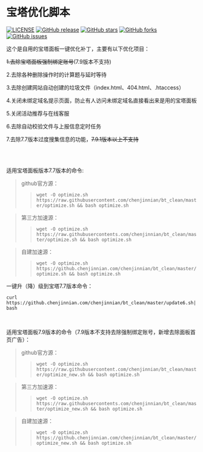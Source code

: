 # 宝塔优化脚本

[![LICENSE](https://img.shields.io/badge/license-Apache--2.0-green)](https://github.com/chenjinnian/bt_clean/blob/main/LICENSE)
[![GitHub release](https://img.shields.io/github/release/chenjinnian/bt_clean.svg)](https://github.com/chenjinnian/bt_clean/releases)
[![GitHub stars](https://img.shields.io/github/stars/chenjinnian/bt_clean)](https://github.com/chenjinnian/bt_clean/stargazers)
[![GitHub forks](https://img.shields.io/github/forks/chenjinnian/bt_clean)](https://github.com/chenjinnian/bt_clean/network/members)
[![GitHub issues](https://img.shields.io/github/issues/chenjinnian/bt_clean)](https://github.com/chenjinnian/bt_clean/issues) 



这个是自用的宝塔面板一键优化补丁，主要有以下优化项目：

~~1.去除宝塔面板强制绑定账号~~(7.9版本不支持)

2.去除各种删除操作时的计算题与延时等待

3.去除创建网站自动创建的垃圾文件（index.html、404.html、.htaccess）

4.关闭未绑定域名提示页面，防止有人访问未绑定域名直接看出来是用的宝塔面板

5.关闭活动推荐与在线客服

6.去除自动校验文件与上报信息定时任务

7.去除7.7版本过度搜集信息的功能，~~7.9.1版本以上不支持~~

<br><br>

适用宝塔面板版本7.7版本的命令:  

>github官方源：
>>```wget -O optimize.sh https://raw.githubusercontent.com/chenjinnian/bt_clean/master/optimize.sh && bash optimize.sh```

>第三方加速源：
>>```wget -O optimize.sh https://raw.githubusercontents.com/chenjinnian/bt_clean/master/optimize.sh && bash optimize.sh```

>自建加速源：
>>```wget -O optimize.sh https://github.chenjinnian.com/chenjinnian/bt_clean/master/optimize.sh && bash optimize.sh```

一键升（降）级到宝塔7.7版本命令：  

```curl https://github.chenjinnian.com/chenjinnian/bt_clean/master/update6.sh|bash```

<br>

适用宝塔面板7.9版本的命令（7.9版本不支持去除强制绑定账号，新增去除面板首页广告）：  

>github官方源：
>>```wget -O optimize.sh https://raw.githubusercontent.com/chenjinnian/bt_clean/master/optimize_new.sh && bash optimize.sh```

>第三方加速源：
>>```wget -O optimize.sh https://raw.githubusercontents.com/chenjinnian/bt_clean/master/optimize_new.sh && bash optimize.sh```

>自建加速源：
>>```wget -O optimize.sh https://github.chenjinnian.com/chenjinnian/bt_clean/master/optimize_new.sh && bash optimize.sh```
